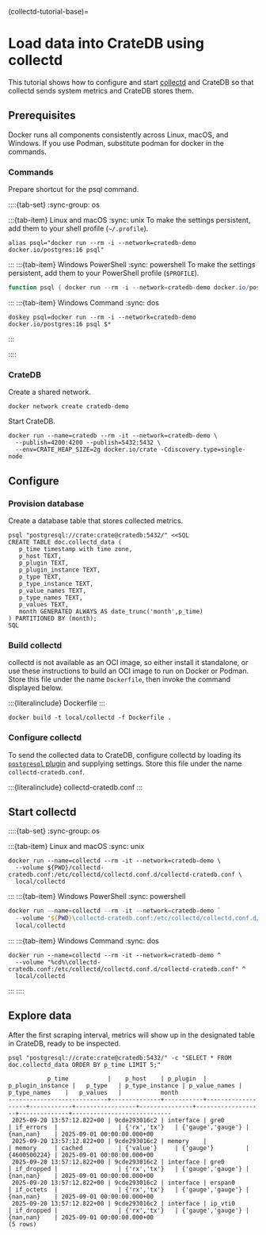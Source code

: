 (collectd-tutorial-base)=
# Load data into CrateDB using collectd

This tutorial shows how to configure and start [collectd] and CrateDB
so that collectd sends system metrics and CrateDB stores them.

## Prerequisites

Docker runs all components consistently across Linux, macOS, and Windows.
If you use Podman, substitute podman for docker in the commands.

### Commands

Prepare shortcut for the psql command.

::::{tab-set}
:sync-group: os

:::{tab-item} Linux and macOS
:sync: unix
To make the settings persistent, add them to your shell profile (`~/.profile`).
```shell
alias psql="docker run --rm -i --network=cratedb-demo docker.io/postgres:16 psql"
```
:::
:::{tab-item} Windows PowerShell
:sync: powershell
To make the settings persistent, add them to your PowerShell profile (`$PROFILE`).
```powershell
function psql { docker run --rm -i --network=cratedb-demo docker.io/postgres:16 psql @args }
```
:::
:::{tab-item} Windows Command
:sync: dos
```shell
doskey psql=docker run --rm -i --network=cratedb-demo docker.io/postgres:16 psql $*
```
:::

::::

### CrateDB

Create a shared network.
```shell
docker network create cratedb-demo
```

Start CrateDB.
```shell
docker run --name=cratedb --rm -it --network=cratedb-demo \
  --publish=4200:4200 --publish=5432:5432 \
  --env=CRATE_HEAP_SIZE=2g docker.io/crate -Cdiscovery.type=single-node
```

## Configure

### Provision database

Create a database table that stores collected metrics.
```shell
psql "postgresql://crate:crate@cratedb:5432/" <<SQL
CREATE TABLE doc.collectd_data (
   p_time timestamp with time zone,
   p_host TEXT,
   p_plugin TEXT,
   p_plugin_instance TEXT,
   p_type TEXT,
   p_type_instance TEXT,
   p_value_names TEXT,
   p_type_names TEXT,
   p_values TEXT,
   month GENERATED ALWAYS AS date_trunc('month',p_time)
) PARTITIONED BY (month);
SQL
```

### Build collectd

collectd is not available as an OCI image, so either install it standalone,
or use these instructions to build an OCI image to run on Docker or Podman.
Store this file under the name `Dockerfile`, then invoke the command
displayed below.

:::{literalinclude} Dockerfile
:::
```shell
docker build -t local/collectd -f Dockerfile .
```

### Configure collectd

To send the collected data to CrateDB, configure collectd by loading its
[`postgresql` plugin] and supplying settings. Store this file under
the name `collectd-cratedb.conf`.

:::{literalinclude} collectd-cratedb.conf
:::

## Start collectd

::::{tab-set}
:sync-group: os

:::{tab-item} Linux and macOS
:sync: unix
```shell
docker run --name=collectd --rm -it --network=cratedb-demo \
  --volume ${PWD}/collectd-cratedb.conf:/etc/collectd/collectd.conf.d/collectd-cratedb.conf \
  local/collectd
```
:::
:::{tab-item} Windows PowerShell
:sync: powershell
```powershell
docker run --name=collectd --rm -it --network=cratedb-demo `
  --volume "${PWD}\collectd-cratedb.conf:/etc/collectd/collectd.conf.d/collectd-cratedb.conf" `
  local/collectd
```
:::
:::{tab-item} Windows Command
:sync: dos
```shell
docker run --name=collectd --rm -it --network=cratedb-demo ^
  --volume "%cd%\collectd-cratedb.conf:/etc/collectd/collectd.conf.d/collectd-cratedb.conf" ^
  local/collectd
```
:::
::::

## Explore data

After the first scraping interval, metrics will show up in the
designated table in CrateDB, ready to be inspected.
```shell
psql "postgresql://crate:crate@cratedb:5432/" -c "SELECT * FROM doc.collectd_data ORDER BY p_time LIMIT 5;"
```
```psql
           p_time           |    p_host    | p_plugin  | p_plugin_instance |   p_type   | p_type_instance | p_value_names |   p_type_names    |   p_values   |           month
----------------------------+--------------+-----------+-------------------+------------+-----------------+---------------+-------------------+--------------+----------------------------
 2025-09-20 13:57:12.822+00 | 9cde293016c2 | interface | gre0              | if_errors  |                 | {'rx','tx'}   | {'gauge','gauge'} | {nan,nan}    | 2025-09-01 00:00:00.000+00
 2025-09-20 13:57:12.822+00 | 9cde293016c2 | memory    |                   | memory     | cached          | {'value'}     | {'gauge'}         | {4600500224} | 2025-09-01 00:00:00.000+00
 2025-09-20 13:57:12.822+00 | 9cde293016c2 | interface | gre0              | if_dropped |                 | {'rx','tx'}   | {'gauge','gauge'} | {nan,nan}    | 2025-09-01 00:00:00.000+00
 2025-09-20 13:57:12.822+00 | 9cde293016c2 | interface | erspan0           | if_octets  |                 | {'rx','tx'}   | {'gauge','gauge'} | {nan,nan}    | 2025-09-01 00:00:00.000+00
 2025-09-20 13:57:12.822+00 | 9cde293016c2 | interface | ip_vti0           | if_dropped |                 | {'rx','tx'}   | {'gauge','gauge'} | {nan,nan}    | 2025-09-01 00:00:00.000+00
(5 rows)
```


[collectd]: https://collectd.org/
[`postgresql` plugin]: https://collectd.org/documentation/manpages/collectd.conf.html#plugin-postgresql
